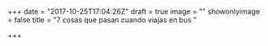 +++
date = "2017-10-25T17:04:26Z"
draft = true
image = ""
showonlyimage = false
title = "7 cosas que pasan cuando viajas en bus "

+++
